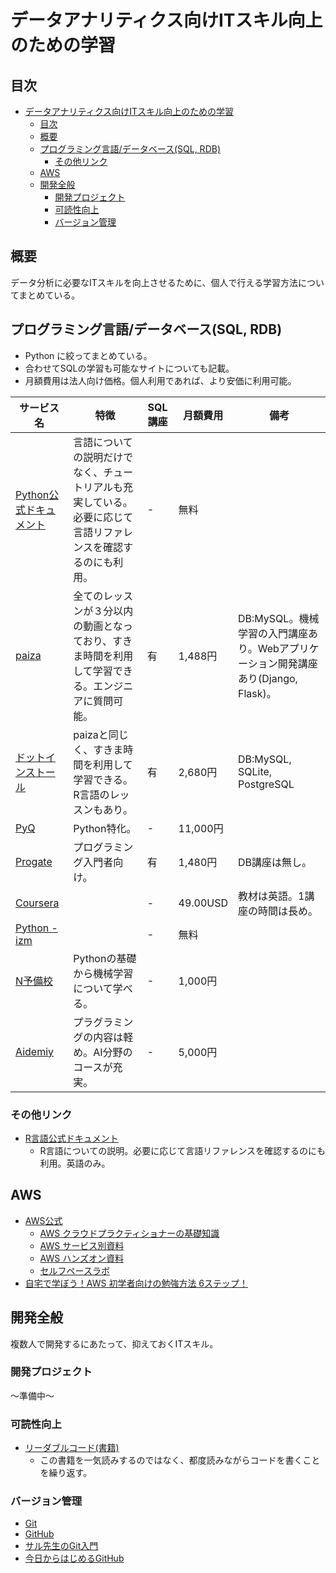 
# データアナリティクス向けITスキル向上のための学習

## 目次

- [データアナリティクス向けITスキル向上のための学習](#%e3%83%87%e3%83%bc%e3%82%bf%e3%82%a2%e3%83%8a%e3%83%aa%e3%83%86%e3%82%a3%e3%82%af%e3%82%b9%e5%90%91%e3%81%91it%e3%82%b9%e3%82%ad%e3%83%ab%e5%90%91%e4%b8%8a%e3%81%ae%e3%81%9f%e3%82%81%e3%81%ae%e5%ad%a6%e7%bf%92)
    - [目次](#%e7%9b%ae%e6%ac%a1)
    - [概要](#%e6%a6%82%e8%a6%81)
    - [プログラミング言語/データベース(SQL, RDB)](#%e3%83%97%e3%83%ad%e3%82%b0%e3%83%a9%e3%83%9f%e3%83%b3%e3%82%b0%e8%a8%80%e8%aa%9e%e3%83%87%e3%83%bc%e3%82%bf%e3%83%99%e3%83%bc%e3%82%b9sql-rdb)
        - [その他リンク](#%e3%81%9d%e3%81%ae%e4%bb%96%e3%83%aa%e3%83%b3%e3%82%af)
    - [AWS](#aws)
    - [開発全般](#%e9%96%8b%e7%99%ba%e5%85%a8%e8%88%ac)
        - [開発プロジェクト](#%e9%96%8b%e7%99%ba%e3%83%97%e3%83%ad%e3%82%b8%e3%82%a7%e3%82%af%e3%83%88)
        - [可読性向上](#%e5%8f%af%e8%aa%ad%e6%80%a7%e5%90%91%e4%b8%8a)
        - [バージョン管理](#%e3%83%90%e3%83%bc%e3%82%b8%e3%83%a7%e3%83%b3%e7%ae%a1%e7%90%86)

## 概要

データ分析に必要なITスキルを向上させるために、個人で行える学習方法についてまとめている。

## プログラミング言語/データベース(SQL, RDB)

- Python に絞ってまとめている。
- 合わせてSQLの学習も可能なサイトについても記載。
- 月額費用は法人向け価格。個人利用であれば、より安価に利用可能。

|サービス名|特徴|SQL講座|月額費用|備考|
|-|-|-|-|-|
|[Python公式ドキュメント](https://docs.python.org/ja/3/)|言語についての説明だけでなく、チュートリアルも充実している。必要に応じて言語リファレンスを確認するのにも利用。|-|無料||
|[paiza](https://paiza.jp/works)|全てのレッスンが３分以内の動画となっており、すきま時間を利用して学習できる。エンジニアに質問可能。|有|1,488円|DB:MySQL。機械学習の入門講座あり。Webアプリケーション開発講座あり(Django, Flask)。|
|[ドットインストール](https://dotinstall.com/)|paizaと同じく、すきま時間を利用して学習できる。R言語のレッスンもあり。|有|2,680円|DB:MySQL, SQLite, PostgreSQL|
|[PyQ](https://pyq.jp/)|Python特化。|-|11,000円||
|[Progate](https://prog-8.com/)|プログラミング入門者向け。|有|1,480円|DB講座は無し。|
|[Coursera](https://ja.coursera.org/)||-|49.00USD|教材は英語。1講座の時間は長め。|
|[Python - izm](https://www.python-izm.com/)||-|無料||
|[N予備校](https://www.nnn.ed.nico/pages/programming/)|Pythonの基礎から機械学習について学べる。|-|1,000円||
|[Aidemiy](https://aidemy.net/)|プラグラミングの内容は軽め。AI分野のコースが充実。|-|5,000円||

<!---
memo:はてなブックマーク数
paiza:175
ドットインストール:4388
Progate:1169
Coursera:29
PyQ:306
Python - izm :775
--->

### その他リンク

- [R言語公式ドキュメント](https://www.r-project.org/)
    - R言語についての説明。必要に応じて言語リファレンスを確認するのにも利用。英語のみ。

## AWS

- [AWS公式](https://aws.amazon.com/jp/)
    - [AWS クラウドプラクティショナーの基礎知識](https://aws.amazon.com/jp/training/course-descriptions/cloud-practitioner-essentials/)
    - [AWS サービス別資料](https://aws.amazon.com/jp/aws-jp-introduction/aws-jp-webinar-service-cut/)
    - [AWS ハンズオン資料](https://aws.amazon.com/jp/aws-jp-introduction/aws-jp-webinar-hands-on/)
    - [セルフペースラボ](https://aws.amazon.com/jp/training/self-paced-labs/)
- [自宅で学ぼう！AWS 初学者向けの勉強方法 6ステップ！](https://aws.amazon.com/jp/blogs/news/aws-beginner-home-learning/)

## 開発全般

複数人で開発するにあたって、抑えておくITスキル。

### 開発プロジェクト

～準備中～

### 可読性向上

- [リーダブルコード(書籍)](https://www.oreilly.co.jp/books/9784873115658/)
    - この書籍を一気読みするのではなく、都度読みながらコードを書くことを繰り返す。

### バージョン管理

- [Git](https://git-scm.com/)
- [GitHub](https://pages.github.com/)
- [サル先生のGit入門](https://backlog.com/ja/git-tutorial/)
- [今日からはじめるGitHub](https://employment.en-japan.com/engineerhub/entry/2017/01/31/110000)
